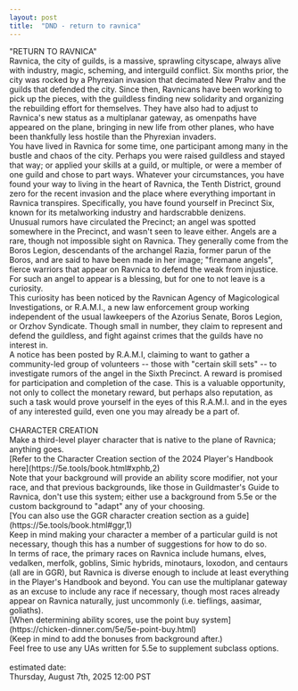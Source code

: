 ```yaml
---
layout: post
title:  "DND - return to ravnica"
---
```

<body>
  "RETURN TO RAVNICA" <br>
  Ravnica, the city of guilds, is a massive, sprawling cityscape, always alive with industry, magic, scheming, and interguild conflict. Six months prior, the city was rocked by a Phyrexian invasion that decimated New Prahv and the guilds that defended the city. Since then, Ravnicans have been working to pick up the pieces, with the guildless finding new solidarity and organizing the rebuilding effort for themselves. They have also had to adjust to Ravnica's new status as a multiplanar gateway, as omenpaths have appeared on the plane, bringing in new life from other planes, who have been thankfully less hostile than the Phyrexian invaders. <br>
  You have lived in Ravnica for some time, one participant among many in the bustle and chaos of the city. Perhaps you were raised guildless and stayed that way; or applied your skills at a guild, or multiple, or were a member of one guild and chose to part ways. Whatever your circumstances, you have found your way to living in the heart of Ravnica, the Tenth District, ground zero for the recent invasion and the place where everything important in Ravnica transpires. Specifically, you have found yourself in Precinct Six, known for its metalworking industry and hardscrabble denizens. <br>
  Unusual rumors have circulated the Precinct; an angel was spotted somewhere in the Precinct, and wasn't seen to leave either. Angels are a rare, though not impossible sight on Ravnica. They generally come from the Boros Legion, descendants of the archangel Razia, former parun of the Boros, and are said to have been made in her image; "firemane angels", fierce warriors that appear on Ravnica to defend the weak from injustice. For such an angel to appear is a blessing, but for one to not leave is a curiosity. <br>
  This curiosity has been noticed by the Ravnican Agency of Magicological Investigations, or R.A.M.I., a new law enforcement group working independent of the usual lawkeepers of the Azorius Senate, Boros Legion, or Orzhov Syndicate. Though small in number, they claim to represent and defend the guildless, and fight against crimes that the guilds have no interest in. <br>
  A notice has been posted by R.A.M.I, claiming to want to gather a community-led group of volunteers -- those with "certain skill sets" -- to investigate rumors of the angel in the Sixth Precinct. A reward is promised for participation and completion of the case. This is a valuable opportunity, not only to collect the monetary reward, but perhaps also reputation, as such a task would prove yourself in the eyes of this R.A.M.I. and in the eyes of any interested guild, even one you may already be a part of. <br>
<br>
CHARACTER CREATION <br>
  Make a third-level player character that is native to the plane of Ravnica; anything goes. <br>
[Refer to the Character Creation section of the 2024 Player's Handbook here](https://5e.tools/book.html#xphb,2) <br>
Note that your background will provide an ability score modifier, not your race, and that previous backgrounds, like those in Guildmaster's Guide to Ravnica, don't use this system; either use a background from 5.5e or the custom background to "adapt" any of your choosing. <br>
  [You can also use the GGR character creation section as a guide](https://5e.tools/book.html#ggr,1) <br>
Keep in mind making your character a member of a particular guild is not necessary, though this has a number of suggestions for how to do so. <br>
  In terms of race, the primary races on Ravnica include humans, elves, vedalken, merfolk, goblins, Simic hybrids, minotaurs, loxodon, and centaurs (all are in GGR), but Ravnica is diverse enough to include at least everything in the Player's Handbook and beyond. You can use the multiplanar gateway as an excuse to include any race if necessary, though most races already appear on Ravnica naturally, just uncommonly (i.e. tieflings, aasimar, goliaths). <br>
[When determining ability scores, use the point buy system](https://chicken-dinner.com/5e/5e-point-buy.html) <br>
  (Keep in mind to add the bonuses from background after.) <br>
  Feel free to use any UAs written for 5.5e to supplement subclass options. <br>
<br>
estimated date: <br>
Thursday, August 7th, 2025 12:00 PST <br>
</p>
</body>

